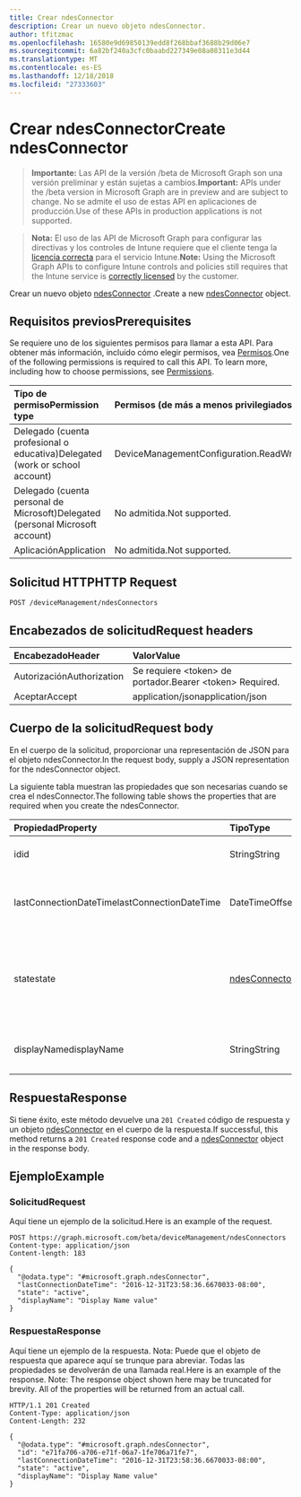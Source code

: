 ```yaml
---
title: Crear ndesConnector
description: Crear un nuevo objeto ndesConnector.
author: tfitzmac
ms.openlocfilehash: 16580e9d69850139edd8f268bbaf3688b29d06e7
ms.sourcegitcommit: 6a82bf240a3cfc0baabd227349e08a08311e3d44
ms.translationtype: MT
ms.contentlocale: es-ES
ms.lasthandoff: 12/18/2018
ms.locfileid: "27333603"
---
```

# <a name="create-ndesconnector"></a><span data-ttu-id="973ed-103">Crear ndesConnector</span><span class="sxs-lookup"><span data-stu-id="973ed-103">Create ndesConnector</span></span>

> <span data-ttu-id="973ed-104">**Importante:** Las API de la versión /beta de Microsoft Graph son una versión preliminar y están sujetas a cambios.</span><span class="sxs-lookup"><span data-stu-id="973ed-104">**Important:** APIs under the /beta version in Microsoft Graph are in preview and are subject to change.</span></span> <span data-ttu-id="973ed-105">No se admite el uso de estas API en aplicaciones de producción.</span><span class="sxs-lookup"><span data-stu-id="973ed-105">Use of these APIs in production applications is not supported.</span></span>

> <span data-ttu-id="973ed-106">**Nota:** El uso de las API de Microsoft Graph para configurar las directivas y los controles de Intune requiere que el cliente tenga la [licencia correcta](https://go.microsoft.com/fwlink/?linkid=839381) para el servicio Intune.</span><span class="sxs-lookup"><span data-stu-id="973ed-106">**Note:** Using the Microsoft Graph APIs to configure Intune controls and policies still requires that the Intune service is [correctly licensed](https://go.microsoft.com/fwlink/?linkid=839381) by the customer.</span></span>

<span data-ttu-id="973ed-107">Crear un nuevo objeto [ndesConnector](../resources/intune-deviceconfig-ndesconnector.md) .</span><span class="sxs-lookup"><span data-stu-id="973ed-107">Create a new [ndesConnector](../resources/intune-deviceconfig-ndesconnector.md) object.</span></span>
## <a name="prerequisites"></a><span data-ttu-id="973ed-108">Requisitos previos</span><span class="sxs-lookup"><span data-stu-id="973ed-108">Prerequisites</span></span>
<span data-ttu-id="973ed-p102">Se requiere uno de los siguientes permisos para llamar a esta API. Para obtener más información, incluido cómo elegir permisos, vea [Permisos](/graph/permissions-reference).</span><span class="sxs-lookup"><span data-stu-id="973ed-p102">One of the following permissions is required to call this API. To learn more, including how to choose permissions, see [Permissions](/graph/permissions-reference).</span></span>

|<span data-ttu-id="973ed-111">Tipo de permiso</span><span class="sxs-lookup"><span data-stu-id="973ed-111">Permission type</span></span>|<span data-ttu-id="973ed-112">Permisos (de más a menos privilegiados)</span><span class="sxs-lookup"><span data-stu-id="973ed-112">Permissions (from most to least privileged)</span></span>|
|:---|:---|
|<span data-ttu-id="973ed-113">Delegado (cuenta profesional o educativa)</span><span class="sxs-lookup"><span data-stu-id="973ed-113">Delegated (work or school account)</span></span>|<span data-ttu-id="973ed-114">DeviceManagementConfiguration.ReadWrite.All</span><span class="sxs-lookup"><span data-stu-id="973ed-114">DeviceManagementConfiguration.ReadWrite.All</span></span>|
|<span data-ttu-id="973ed-115">Delegado (cuenta personal de Microsoft)</span><span class="sxs-lookup"><span data-stu-id="973ed-115">Delegated (personal Microsoft account)</span></span>|<span data-ttu-id="973ed-116">No admitida.</span><span class="sxs-lookup"><span data-stu-id="973ed-116">Not supported.</span></span>|
|<span data-ttu-id="973ed-117">Aplicación</span><span class="sxs-lookup"><span data-stu-id="973ed-117">Application</span></span>|<span data-ttu-id="973ed-118">No admitida.</span><span class="sxs-lookup"><span data-stu-id="973ed-118">Not supported.</span></span>|

## <a name="http-request"></a><span data-ttu-id="973ed-119">Solicitud HTTP</span><span class="sxs-lookup"><span data-stu-id="973ed-119">HTTP Request</span></span>
<!-- {
  "blockType": "ignored"
}
-->
``` http
POST /deviceManagement/ndesConnectors
```

## <a name="request-headers"></a><span data-ttu-id="973ed-120">Encabezados de solicitud</span><span class="sxs-lookup"><span data-stu-id="973ed-120">Request headers</span></span>
|<span data-ttu-id="973ed-121">Encabezado</span><span class="sxs-lookup"><span data-stu-id="973ed-121">Header</span></span>|<span data-ttu-id="973ed-122">Valor</span><span class="sxs-lookup"><span data-stu-id="973ed-122">Value</span></span>|
|:---|:---|
|<span data-ttu-id="973ed-123">Autorización</span><span class="sxs-lookup"><span data-stu-id="973ed-123">Authorization</span></span>|<span data-ttu-id="973ed-124">Se requiere &lt;token&gt; de portador.</span><span class="sxs-lookup"><span data-stu-id="973ed-124">Bearer &lt;token&gt; Required.</span></span>|
|<span data-ttu-id="973ed-125">Aceptar</span><span class="sxs-lookup"><span data-stu-id="973ed-125">Accept</span></span>|<span data-ttu-id="973ed-126">application/json</span><span class="sxs-lookup"><span data-stu-id="973ed-126">application/json</span></span>|

## <a name="request-body"></a><span data-ttu-id="973ed-127">Cuerpo de la solicitud</span><span class="sxs-lookup"><span data-stu-id="973ed-127">Request body</span></span>
<span data-ttu-id="973ed-128">En el cuerpo de la solicitud, proporcionar una representación de JSON para el objeto ndesConnector.</span><span class="sxs-lookup"><span data-stu-id="973ed-128">In the request body, supply a JSON representation for the ndesConnector object.</span></span>

<span data-ttu-id="973ed-129">La siguiente tabla muestran las propiedades que son necesarias cuando se crea el ndesConnector.</span><span class="sxs-lookup"><span data-stu-id="973ed-129">The following table shows the properties that are required when you create the ndesConnector.</span></span>

|<span data-ttu-id="973ed-130">Propiedad</span><span class="sxs-lookup"><span data-stu-id="973ed-130">Property</span></span>|<span data-ttu-id="973ed-131">Tipo</span><span class="sxs-lookup"><span data-stu-id="973ed-131">Type</span></span>|<span data-ttu-id="973ed-132">Descripción</span><span class="sxs-lookup"><span data-stu-id="973ed-132">Description</span></span>|
|:---|:---|:---|
|<span data-ttu-id="973ed-133">id</span><span class="sxs-lookup"><span data-stu-id="973ed-133">id</span></span>|<span data-ttu-id="973ed-134">String</span><span class="sxs-lookup"><span data-stu-id="973ed-134">String</span></span>|<span data-ttu-id="973ed-135">La clave del conector NDES.</span><span class="sxs-lookup"><span data-stu-id="973ed-135">The key of the NDES Connector.</span></span>|
|<span data-ttu-id="973ed-136">lastConnectionDateTime</span><span class="sxs-lookup"><span data-stu-id="973ed-136">lastConnectionDateTime</span></span>|<span data-ttu-id="973ed-137">DateTimeOffset</span><span class="sxs-lookup"><span data-stu-id="973ed-137">DateTimeOffset</span></span>|<span data-ttu-id="973ed-138">Última hora de conexión para el conector Ndes</span><span class="sxs-lookup"><span data-stu-id="973ed-138">Last connection time for the Ndes Connector</span></span>|
|<span data-ttu-id="973ed-139">state</span><span class="sxs-lookup"><span data-stu-id="973ed-139">state</span></span>|[<span data-ttu-id="973ed-140">ndesConnectorState</span><span class="sxs-lookup"><span data-stu-id="973ed-140">ndesConnectorState</span></span>](../resources/intune-deviceconfig-ndesconnectorstate.md)|<span data-ttu-id="973ed-141">Estado de conector NDES.</span><span class="sxs-lookup"><span data-stu-id="973ed-141">Ndes Connector Status.</span></span> <span data-ttu-id="973ed-142">Los valores posibles son: `none`, `active` y `inactive`.</span><span class="sxs-lookup"><span data-stu-id="973ed-142">Possible values are: `none`, `active`, `inactive`.</span></span>|
|<span data-ttu-id="973ed-143">displayName</span><span class="sxs-lookup"><span data-stu-id="973ed-143">displayName</span></span>|<span data-ttu-id="973ed-144">String</span><span class="sxs-lookup"><span data-stu-id="973ed-144">String</span></span>|<span data-ttu-id="973ed-145">El nombre descriptivo del conector Ndes.</span><span class="sxs-lookup"><span data-stu-id="973ed-145">The friendly name of the Ndes Connector.</span></span>|



## <a name="response"></a><span data-ttu-id="973ed-146">Respuesta</span><span class="sxs-lookup"><span data-stu-id="973ed-146">Response</span></span>
<span data-ttu-id="973ed-147">Si tiene éxito, este método devuelve una `201 Created` código de respuesta y un objeto [ndesConnector](../resources/intune-deviceconfig-ndesconnector.md) en el cuerpo de la respuesta.</span><span class="sxs-lookup"><span data-stu-id="973ed-147">If successful, this method returns a `201 Created` response code and a [ndesConnector](../resources/intune-deviceconfig-ndesconnector.md) object in the response body.</span></span>

## <a name="example"></a><span data-ttu-id="973ed-148">Ejemplo</span><span class="sxs-lookup"><span data-stu-id="973ed-148">Example</span></span>
### <a name="request"></a><span data-ttu-id="973ed-149">Solicitud</span><span class="sxs-lookup"><span data-stu-id="973ed-149">Request</span></span>
<span data-ttu-id="973ed-150">Aquí tiene un ejemplo de la solicitud.</span><span class="sxs-lookup"><span data-stu-id="973ed-150">Here is an example of the request.</span></span>
``` http
POST https://graph.microsoft.com/beta/deviceManagement/ndesConnectors
Content-type: application/json
Content-length: 183

{
  "@odata.type": "#microsoft.graph.ndesConnector",
  "lastConnectionDateTime": "2016-12-31T23:58:36.6670033-08:00",
  "state": "active",
  "displayName": "Display Name value"
}
```

### <a name="response"></a><span data-ttu-id="973ed-151">Respuesta</span><span class="sxs-lookup"><span data-stu-id="973ed-151">Response</span></span>
<span data-ttu-id="973ed-p104">Aquí tiene un ejemplo de la respuesta. Nota: Puede que el objeto de respuesta que aparece aquí se trunque para abreviar. Todas las propiedades se devolverán de una llamada real.</span><span class="sxs-lookup"><span data-stu-id="973ed-p104">Here is an example of the response. Note: The response object shown here may be truncated for brevity. All of the properties will be returned from an actual call.</span></span>
``` http
HTTP/1.1 201 Created
Content-Type: application/json
Content-Length: 232

{
  "@odata.type": "#microsoft.graph.ndesConnector",
  "id": "e71fa706-a706-e71f-06a7-1fe706a71fe7",
  "lastConnectionDateTime": "2016-12-31T23:58:36.6670033-08:00",
  "state": "active",
  "displayName": "Display Name value"
}
```





